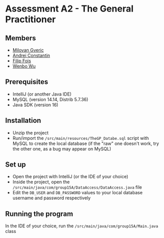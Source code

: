 # Assessment A2 - The General Practitioner #

## Members ##
* <a href='mailto:mg699@kent.ac.uk'>Milovan Gveric</a>
* <a href='mailto:ac2042@kent.ac.uk'>Andrei Constantin</a>
* <a href='mailto:ff235@kent.ac.uk'>Filip Fois</a>
* <a href='mailto:ww221@kent.ac.uk'>Wenbo Wu</a>

## Prerequisites ##
* IntelliJ (or another Java IDE)  
* MySQL (version 14.14, Distrib 5.7.36)  
* Java SDK (version 16)

## Installation ##
* Unzip the project
* Run/import the `/src/main/resources/TheGP_Databe.sql` script with MySQL to create the local database (if the "raw" one doesn't work, try the other one, as a bug may appear on MySQL)

## Set up ##

* Open the project with IntelliJ (or the IDE of your choice)  
* Inside the project, open the `/src/main/java/com/group15A/DataAccess/DataAccess.java` file  
* Edit the `DB_USER` and `DB_PASSWORD` values to your local database username and password respectively

## Running the program ##
In the IDE of your choice, run the `/src/main/java/com/group15A/Main.java` class
